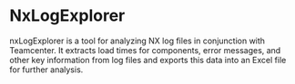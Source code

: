 # NxLogExplorer
 nxLogExplorer is a tool for analyzing NX log files in conjunction with Teamcenter. It extracts load times for components, error messages, and other key information from log files and exports this data into an Excel file for further analysis.
